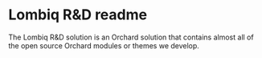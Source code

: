 # Lombiq R&D readme



The Lombiq R&D solution is an Orchard solution that contains almost all of the open source Orchard modules or themes we develop.